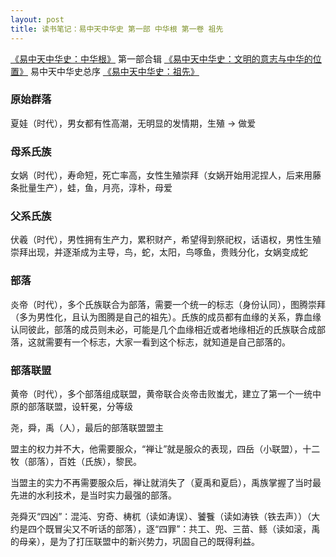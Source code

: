 ```yaml
---
layout: post
title: 读书笔记：易中天中华史 第一部 中华根 第一卷 祖先
---
```


[《易中天中华史：中华根》](http://read.douban.com/ebook/3836449/) 第一部合辑 
[《易中天中华史：文明的意志与中华的位置》](http://read.douban.com/ebook/1142722/) 易中天中华史总序 
[《易中天中华史：祖先》](http://read.douban.com/ebook/3806115/)

### 原始群落

夏娃（时代），男女都有性高潮，无明显的发情期，生殖 -> 做爱

### 母系氏族

女娲（时代），寿命短，死亡率高，女性生殖崇拜（女娲开始用泥捏人，后来用藤条批量生产），蛙，鱼，月亮，淳朴，母爱

### 父系氏族

伏羲（时代），男性拥有生产力，累积财产，希望得到祭祀权，话语权，男性生殖崇拜出现，并逐渐成为主导，鸟，蛇，太阳，鸟啄鱼，贵贱分化，女娲变成蛇

### 部落

炎帝（时代），多个氏族联合为部落，需要一个统一的标志（身份认同），图腾崇拜（多为男性化，且认为图腾是自己的祖先）。氏族的成员都有血缘的关系，靠血缘认同彼此，部落的成员则未必，可能是几个血缘相近或者地缘相近的氏族联合成部落，这就需要有一个标志，大家一看到这个标志，就知道是自己部落的。

<!--more-->

### 部落联盟

黄帝（时代），多个部落组成联盟，黄帝联合炎帝击败蚩尤，建立了第一个一统中原的部落联盟，设轩冕，分等级

尧，舜，禹（人），最后的部落联盟盟主

盟主的权力并不大，他需要服众，“禅让”就是服众的表现，四岳（小联盟），十二牧（部落），百姓（氏族），黎民。

当盟主的实力不再需要服众后，禅让就消失了（夏禹和夏启），禹族掌握了当时最先进的水利技术，是当时实力最强的部落。

尧舜灭“四凶”：混沌、穷奇、梼杌（读如涛误）、饕餮（读如涛铁（铁去声））（大约是四个既冒尖又不听话的部落），逐“四罪”：共工、兜、三苗、鲧（读如滚，禹的母亲），是为了打压联盟中的新兴势力，巩固自己的既得利益。

